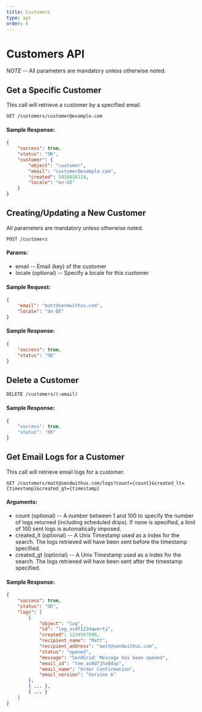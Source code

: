 ```yaml
---
title: Customers
type: api
order: 6
---
```


# Customers API

*NOTE* -- All parameters are mandatory unless otherwise noted.

## Get a Specific Customer

This call will retrieve a customer by a specified email.

`GET /customers/customer@example.com`

#### Sample Response:

```json
{
    "success": true,
    "status": "OK",
    "customer": {
        "object": "customer",
        "email": "customer@example.com",
        "created": 5858858124,
        "locale": "en-US"
    }
}
```

## Creating/Updating a New Customer

All parameters are mandatory unless otherwise noted.

`POST /customers`

#### Params:

- email                 -- Email (key) of the customer
- locale (optional)     -- Specify a locale for this customer

#### Sample Request:

```json
{
    "email": "matt@sendwithus.com",
    "locale": "de-DE"
}
```

#### Sample Response:

```json
{
    "success": true,
    "status": "OK"
}
```


## Delete a Customer

`DELETE /customers/(:email)`

#### Sample Response:

```javascript
{
    "success": true,
    "status": "OK"
}
```


## Get Email Logs for a Customer

This call will retrieve email logs for a customer.

`GET /customers/matt@sendwithus.com/logs?count={count}&created_lt={timestamp}&created_gt={timestamp}`

#### Arguments:

- count (optional)       -- A number between 1 and 100 to specify the number of logs returned (including scheduled drips). If none is specified, a limit of 100 sent logs is automatically imposed.
- created_lt (optional)       -- A Unix Timestamp used as a index for the search. The logs retrieved will have been sent before the timestamp specified.
- created_gt (optional)     -- A Unix Timestamp used as a index for the search. The logs retrieved will have been sent after the timestamp specified.

#### Sample Response:

```json
{
    "success": true,
    "status": "OK",
    "logs": [
        {
            "object": "log",
            "id": "log_asdf1234qwerty",
            "created": 1234567890,
            "recipient_name": "Matt",
            "recipient_address": "matt@sendwithus.com",
            "status": "opened",
            "message": "SendGrid: Message has been opened",
            "email_id": "tem_as8dfjha8dap",
            "email_name": "Order Confirmation",
            "email_version": "Version A"
        },
        { ... },
        { ... }
    ]
}
```
